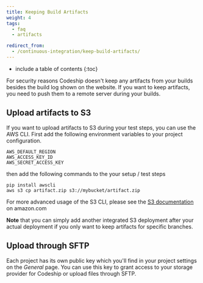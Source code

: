 ```yaml
---
title: Keeping Build Artifacts
weight: 4
tags:
  - faq
  - artifacts

redirect_from:
  - /continuous-integration/keep-build-artifacts/
---
```


* include a table of contents
{:toc}

For security reasons Codeship doesn't keep any artifacts from your builds besides the build log shown on the website. If you want to keep artifacts, you need to push them to a remote server during your builds.

## Upload artifacts to S3

If you want to upload artifacts to S3 during your test steps, you can use the AWS CLI. First add the following environment variables to your project configuration.

```shell
AWS_DEFAULT_REGION
AWS_ACCESS_KEY_ID
AWS_SECRET_ACCESS_KEY
```

then add the following commands to the your setup / test steps

```shell
pip install awscli
aws s3 cp artifact.zip s3://mybucket/artifact.zip
```

For more advanced usage of the S3 CLI, please see the [S3 documentation](http://docs.aws.amazon.com/cli/latest/reference/s3/index.html) on amazon.com

**Note** that you can simply add another integrated S3 deployment after your actual deployment if you only want to keep artifacts for specific branches.

## Upload through SFTP

Each project has its own public key which you'll find in your project settings on the *General* page. You can use this key to grant access to your storage provider for Codeship or upload files through SFTP.
